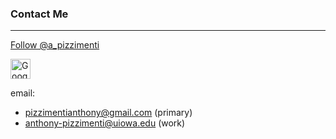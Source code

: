 ### Contact Me
-----

<a href="https://twitter.com/a_pizzimenti" class="twitter-follow-button" data-show-count="false" data-show-screen-name="false">Follow @a_pizzimenti</a>
<script>!function(d,s,id){var js,fjs=d.getElementsByTagName(s)[0],p=/^http:/.test(d.location)?'http':'https';if(!d.getElementById(id)){js=d.createElement(s);js.id=id;js.src=p+'://platform.twitter.com/widgets.js';fjs.parentNode.insertBefore(js,fjs);}}(document, 'script', 'twitter-wjs');</script>

<a href="//plus.google.com/u/0/112585379515479404991?prsrc=3"
   rel="publisher" target="_top" style="text-decoration:none;">
<img src="//ssl.gstatic.com/images/icons/gplus-32.png" alt="Google+" style="border:0;width:32px;height:32px;"/>
</a>

<div id="fb-root"></div>
<script>(function(d, s, id) {
  var js, fjs = d.getElementsByTagName(s)[0];
  if (d.getElementById(id)) return;
  js = d.createElement(s); js.id = id;
  js.src = "//connect.facebook.net/en_US/sdk.js#xfbml=1&version=v2.5";
  fjs.parentNode.insertBefore(js, fjs);
}(document, 'script', 'facebook-jssdk'));</script>

<div class="fb-follow" data-href="https://www.facebook.com/anthony.pizzimenti2" data-width="20" data-height="20" data-layout="standard" data-show-faces="false"></div>

email:
* pizzimentianthony@gmail.com (primary)
* anthony-pizzimenti@uiowa.edu (work)
